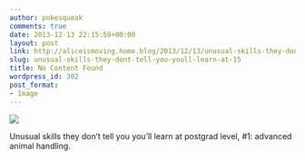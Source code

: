 ```yaml
---
author: pokesqueak
comments: true
date: 2013-12-13 22:15:59+00:00
layout: post
link: http://aliceismoving.home.blog/2013/12/13/unusual-skills-they-dont-tell-you-youll-learn-at-15/
slug: unusual-skills-they-dont-tell-you-youll-learn-at-15
title: No Content Found
wordpress_id: 302
post_format:
- Image
---
```


![](https://aliceismovinghome.files.wordpress.com/2018/12/tumblr_mxrn6nUyQQ1t81nb0o1_500.jpg)

Unusual skills they don’t tell you you’ll learn at postgrad level, #1: advanced animal handling.
